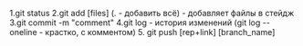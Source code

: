 1.git status
2.git add [files] (. - добавить всё) - добавляет файлы в стейдж
3.git commit -m "comment"
4.git log - история изменений (git log --oneline - крастко, с комментом) 5. git push [rep+link] [branch_name]
